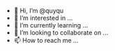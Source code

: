 - 👋 Hi, I’m @quyqu
- 👀 I’m interested in ...
- 🌱 I’m currently learning ...
- 💞️ I’m looking to collaborate on ...
- 📫 How to reach me ...

<!---
quyqu/quyqu is a ✨ special ✨ repository because its `README.md` (this file) appears on your GitHub profile.
You can click the Preview link to take a look at your changes.
--->
